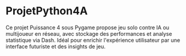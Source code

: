 # ProjetPython4A
 Ce projet Puissance 4 sous Pygame propose jeu solo contre IA ou multijoueur en réseau, avec stockage des performances et analyse statistique via Dash. Idéal pour enrichir l'expérience utilisateur par une interface futuriste et des insights de jeu.
